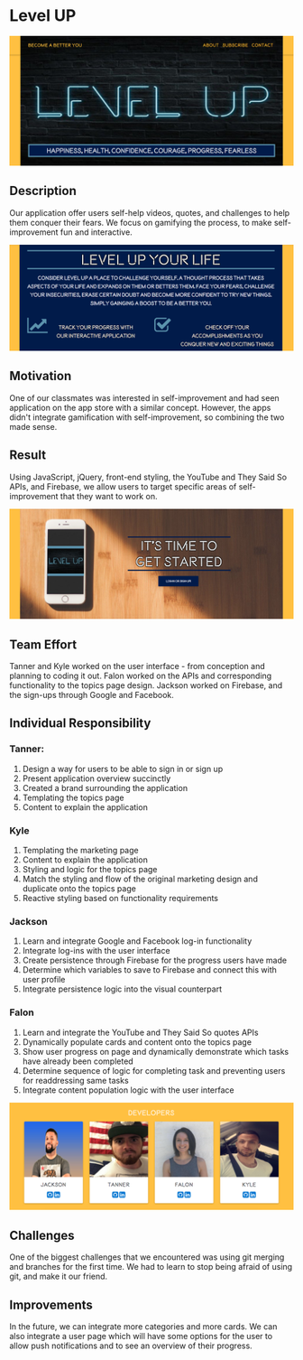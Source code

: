 # Level UP

![alt-text](home-page/images/image.png)

## Description

Our application offer users self-help videos, quotes, and challenges to help them conquer their fears. We focus on gamifying the process, to make self-improvement fun and interactive. 

![alt-text](home-page/images/image2.png)

## Motivation

One of our classmates was interested in self-improvement and had seen application on the app store with a similar concept. However, the apps didn't integrate gamification with self-improvement, so combining the two made sense. 

## Result

Using JavaScript, jQuery, front-end styling, the YouTube and They Said So APIs, and Firebase, we allow users to target specific areas of self-improvement that they want to work on. 

![alt-text](home-page/images/image3.png)

## Team Effort

Tanner and Kyle worked on the user interface - from conception and planning to coding it out. Falon worked on the APIs and corresponding functionality to the topics page design. Jackson worked on Firebase, and the sign-ups through Google and Facebook. 

## Individual Responsibility

### Tanner: 
1. Design a way for users to be able to sign in or sign up
2. Present application overview succinctly 
3. Created a brand surrounding the application
4. Templating the topics page
5. Content to explain the application

### Kyle
1. Templating the marketing page
2. Content to explain the application
3. Styling and logic for the topics page
4. Match the styling and flow of the original marketing design and duplicate onto the topics page
5. Reactive styling based on functionality requirements

### Jackson
1. Learn and integrate Google and Facebook log-in functionality
2. Integrate log-ins with the user interface
3. Create persistence through Firebase for the progress users have made
4. Determine which variables to save to Firebase and connect this with user profile
5. Integrate persistence logic into the visual counterpart

### Falon
1. Learn and integrate the YouTube and They Said So quotes APIs
2. Dynamically populate cards and content onto the topics page
3. Show user progress on page and dynamically demonstrate which tasks have already been completed
4. Determine sequence of logic for completing task and preventing users for readdressing same tasks
5. Integrate content population logic with the user interface

![alt-text](home-page/images/image4.png)

## Challenges

One of the biggest challenges that we encountered was using git merging and branches for the first time. We had to learn to stop being afraid of using git, and make it our friend. 

## Improvements

In the future, we can integrate more categories and more cards. We can also integrate a user page which will have some options for the user to allow push notifications and to see an overview of their progress. 
